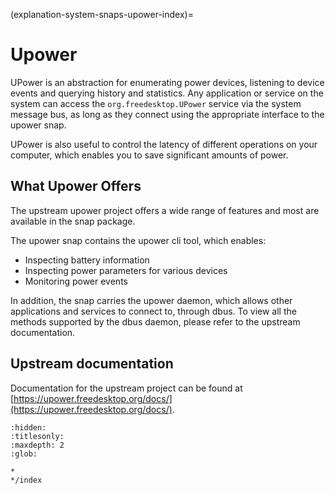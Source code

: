 (explanation-system-snaps-upower-index)=
# Upower

UPower is an abstraction for enumerating power devices, listening to device events and querying history and statistics. Any application or service on the system can access the `org.freedesktop.UPower` service via the system message bus, as long as they connect using the appropriate interface to the upower snap.

UPower is also useful to control the latency of different operations on your computer, which enables you to save significant amounts of power.

## What Upower Offers

The upstream upower project offers a wide range of features and most are available in the snap package.

The upower snap contains the upower cli tool, which enables:

- Inspecting battery information
- Inspecting power parameters for various devices
- Monitoring power events

In addition, the snap carries the upower daemon, which allows other applications and services to connect to, through dbus. To view all the methods supported by the dbus daemon, please refer to the upstream documentation.

## Upstream documentation

Documentation for the upstream project can be found at [https://upower.freedesktop.org/docs/](https://upower.freedesktop.org/docs/).

```{toctree}
:hidden:
:titlesonly:
:maxdepth: 2
:glob:

*
*/index
